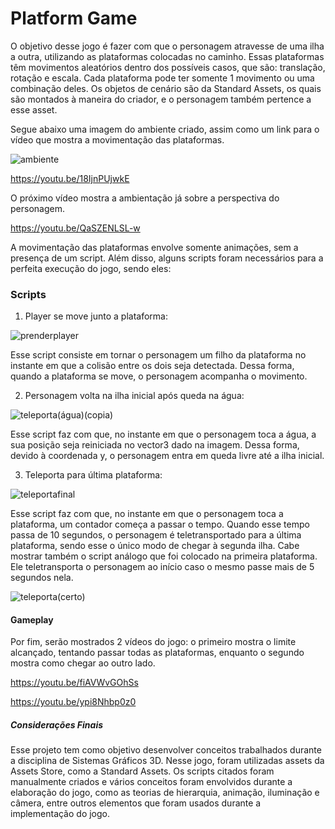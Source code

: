 # Platform Game

O objetivo desse jogo é fazer com que o personagem atravesse de uma ilha a outra, utilizando as plataformas colocadas no caminho. Essas plataformas têm movimentos aleatórios dentro dos possíveis casos, que são: translação, rotação e escala. Cada plataforma pode ter somente 1 movimento ou uma combinação deles. Os objetos de cenário são da Standard Assets, os quais são montados à maneira do criador, e o personagem também pertence a esse asset.


Segue abaixo uma imagem do ambiente criado, assim como um link para o vídeo que mostra a movimentação das plataformas.

![ambiente](https://user-images.githubusercontent.com/52334298/62245369-e1c9da00-b3b7-11e9-9233-a70128cddb08.jpg)

https://youtu.be/18IjnPUjwkE

O próximo vídeo mostra a ambientação já sobre a perspectiva do personagem.

https://youtu.be/QaSZENLSL-w

A movimentação das plataformas envolve somente animações, sem a presença de um script. Além disso, alguns scripts foram necessários para a perfeita execução do jogo, sendo eles:

### Scripts

1. Player se move junto a plataforma:

![prenderplayer](https://user-images.githubusercontent.com/52334298/62251240-7f77d600-b3c5-11e9-815c-2dc40a91b2e2.jpg)

Esse script consiste em tornar o personagem um filho da plataforma no instante em que a colisão entre os dois seja detectada. Dessa forma, quando a plataforma se move, o personagem acompanha o movimento.

2. Personagem volta na ilha inicial após queda na água:

![teleporta(água)(copia)](https://user-images.githubusercontent.com/52334298/62258945-f7082e00-b3e2-11e9-90f9-6e2c8759d7a8.jpg)

Esse script faz com que, no instante em que o personagem toca a água, a sua posição seja reiniciada no vector3 dado na imagem. Dessa forma, devido à coordenada y, o personagem entra em queda livre até a ilha inicial.

3. Teleporta para última plataforma:

![teleportafinal](https://user-images.githubusercontent.com/52334298/62252834-5574e280-b3ca-11e9-8a19-51c00f6e74ba.jpg)

Esse script faz com que, no instante em que o personagem toca a plataforma, um contador começa a passar o tempo. Quando esse tempo passa de 10 segundos, o personagem é teletransportado para a última plataforma, sendo esse o único modo de chegar à segunda ilha. Cabe mostrar também o script análogo que foi colocado na primeira plataforma. Ele teletransporta o personagem ao início caso o mesmo passe mais de 5 segundos nela.

![teleporta(certo)](https://user-images.githubusercontent.com/52334298/62251229-7555d780-b3c5-11e9-8289-f3f803e59eff.jpg)


#### Gameplay

Por fim, serão mostrados 2 vídeos do jogo: o primeiro mostra o limite alcançado, tentando passar todas as plataformas, enquanto o segundo mostra como chegar ao outro lado.

https://youtu.be/fiAVWvGOhSs

https://youtu.be/ypi8Nhbp0z0

##### Considerações Finais
Esse projeto tem como objetivo desenvolver conceitos trabalhados durante a disciplina de Sistemas Gráficos 3D. Nesse jogo, foram utilizadas assets da Assets Store, como a Standard Assets. Os scripts citados foram manualmente criados e vários conceitos foram envolvidos durante a elaboração do jogo, como as teorias de hierarquia, animação, iluminação e câmera, entre outros elementos que foram usados durante a implementação do jogo.
